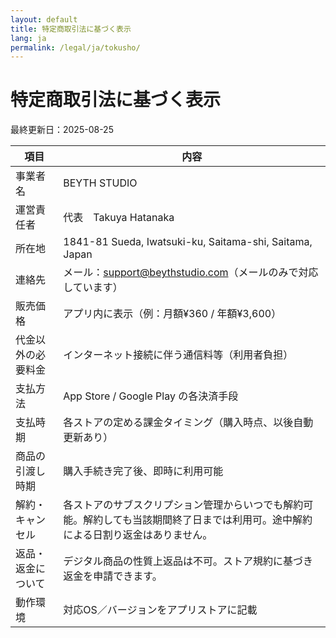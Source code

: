 ```yaml
---
layout: default
title: 特定商取引法に基づく表示
lang: ja
permalink: /legal/ja/tokusho/
---
```

# 特定商取引法に基づく表示

最終更新日：2025-08-25

| 項目 | 内容 |
| --- | --- |
| 事業者名 | BEYTH STUDIO |
| 運営責任者 | 代表　Takuya Hatanaka |
| 所在地 | 1841-81 Sueda, Iwatsuki-ku, Saitama-shi, Saitama, Japan |
| 連絡先 | メール：support@beythstudio.com（メールのみで対応しています） |
| 販売価格 | アプリ内に表示（例：月額¥360 / 年額¥3,600） |
| 代金以外の必要料金 | インターネット接続に伴う通信料等（利用者負担） |
| 支払方法 | App Store / Google Play の各決済手段 |
| 支払時期 | 各ストアの定める課金タイミング（購入時点、以後自動更新あり） |
| 商品の引渡し時期 | 購入手続き完了後、即時に利用可能 |
| 解約・キャンセル | 各ストアのサブスクリプション管理からいつでも解約可能。解約しても当該期間終了日までは利用可。途中解約による日割り返金はありません。 |
| 返品・返金について | デジタル商品の性質上返品は不可。ストア規約に基づき返金を申請できます。 |
| 動作環境 | 対応OS／バージョンをアプリストアに記載 |
